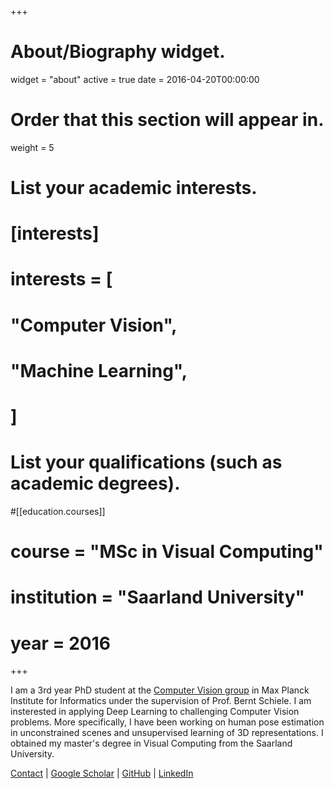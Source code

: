 +++
# About/Biography widget.
widget = "about"
active = true
date = 2016-04-20T00:00:00

# Order that this section will appear in.
weight = 5

# List your academic interests.
# [interests]
#  interests = [
#    "Computer Vision",
#    "Machine Learning",
#  ]

# List your qualifications (such as academic degrees).
#[[education.courses]]
#  course = "MSc in Visual Computing"
#  institution = "Saarland University"
#  year = 2016
 
+++

I am a 3rd year PhD student at the [Computer Vision group](https://www.mpi-inf.mpg.de/departments/computer-vision-and-multimodal-computing/) 
in Max Planck Institute for Informatics under the supervision of Prof. Bernt Schiele. I am insterested in applying Deep Learning to challenging Computer Vision problems. More specifically, I have been working on human pose estimation in unconstrained scenes and unsupervised learning of 3D representations. I obtained my master's degree in Visual Computing from the Saarland University.

[Contact](mailto:e.insafutdinov@gmail) |
[Google Scholar](https://scholar.google.co.uk/citations?user=u4unGhAAAAAJ) |
[GitHub](https://github.com/eldar) |
[LinkedIn](https://linkedin.com/in/eldar-insafutdinov-18845315)